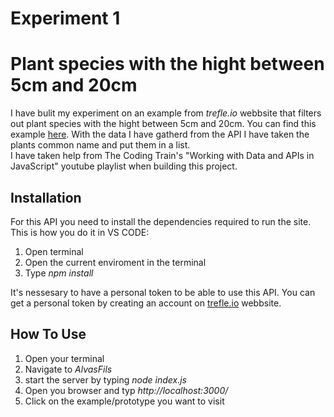 # Experiment 1
# Plant species with the hight between 5cm and 20cm

I have bulit my experiment on an example from _trefle.io_ webbsite that filters out plant species with the hight between 5cm and 20cm. You can find this example [here](https://docs.trefle.io/docs/examples/snippets#get-species-with-height-between-5cm-and-20cm). 
With the data I have gatherd from the API I have taken the plants common name and put them in a list.  
I have taken help from The Coding Train's "Working with Data and APIs in JavaScript" youtube playlist when building this project. 

## Installation
For this API you need to install the dependencies required to run the site. 
This is how you do it in VS CODE:
1. Open terminal
2. Open the current enviroment in the terminal
3. Type _npm install_  

It's nessesary to have a personal token to be able to use this API. You can get a personal token by creating an account on [trefle.io](https://trefle.io/) webbsite. 

## How To Use
1. Open your terminal
2. Navigate to _AlvasFils_
3. start the server by typing _node index.js_
4. Open you browser and typ _http://localhost:3000/_
5. Click on the example/prototype you want to visit